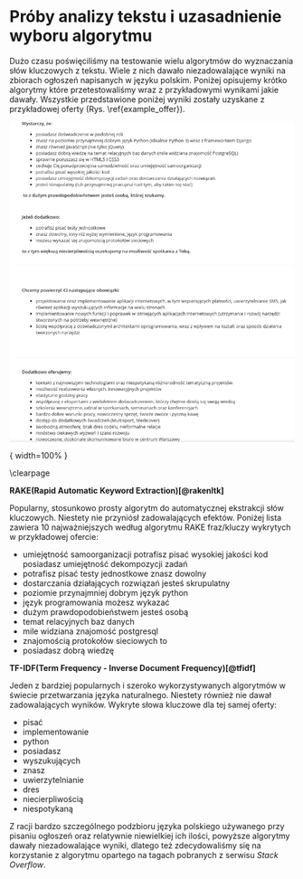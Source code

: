 # Próby analizy tekstu i uzasadnienie wyboru algorytmu

Dużo czasu poświęciliśmy na testowanie wielu algorytmów do wyznaczania
słów kluczowych z tekstu. Wiele z nich dawało niezadowalające wyniki
na zbiorach ogłoszeń napisanych w języku polskim.
Poniżej opisujemy krótko algorytmy które przetestowaliśmy wraz z przykładowymi
wynikami jakie dawały. Wszystkie przedstawione poniżej wyniki zostały uzyskane
z przykładowej oferty (Rys. \ref{example_offer}).

![Oferta wykorzystywana do uzyskania przykładowego wyniku \label{example_offer}](source/figures/sample_offer.png){ width=100% }

\clearpage


**RAKE(Rapid Automatic Keyword Extraction)[@rakenltk]**

Popularny, stosunkowo prosty algorytm do automatycznej ekstrakcji słów kluczowych. Niestety
nie przyniósł zadowalających efektów. Poniżej lista zawiera 10
najważniejszych według algorytmu RAKE fraz/kluczy wykrytych w przykładowej ofercie:

- umiejętność samoorganizacji potrafisz pisać wysokiej jakości kod posiadasz umiejętność dekompozycji zadań
- potrafisz pisać testy jednostkowe znasz dowolny
- dostarczania działających rozwiązań jesteś skrupulatny
- poziomie przynajmniej dobrym język python
- język programowania możesz wykazać
- dużym prawdopodobieństwem jesteś osobą
- temat relacyjnych baz danych
- mile widziana znajomość postgresql
- znajomością protokołów sieciowych to
- posiadasz dobrą wiedzę


**TF-IDF(Term Frequency - Inverse Document Frequency)[@tfidf]**

Jeden z bardziej popularnych i szeroko wykorzystywanych algorytmów
w świecie przetwarzania języka naturalnego. Niestety również nie dawał
zadowalających wyników. Wykryte słowa kluczowe dla tej samej oferty:

+ pisać
+ implementowanie
+ python
+ posiadasz
+ wyszukujących
+ znasz
+ uwierzytelnianie
+ dres
+ niecierpliwością
+ niespotykaną


Z racji bardzo szczególnego podzbioru języka polskiego używanego przy pisaniu
ogłoszeń oraz relatywnie niewielkiej ich ilości, powyższe algorytmy dawały
niezadowalające wyniki, dlatego też
zdecydowaliśmy się na korzystanie z algorytmu opartego na tagach pobranych
z serwisu *Stack Overflow*.